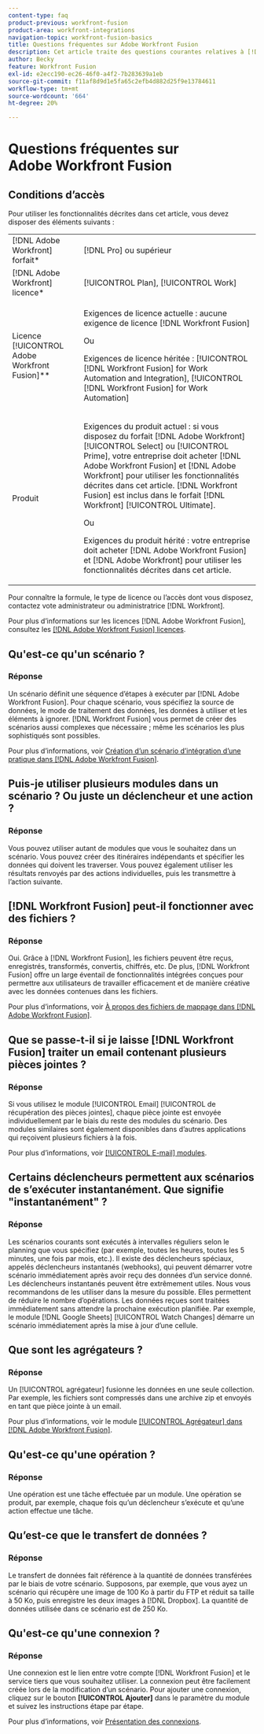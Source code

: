 ```yaml
---
content-type: faq
product-previous: workfront-fusion
product-area: workfront-integrations
navigation-topic: workfront-fusion-basics
title: Questions fréquentes sur Adobe Workfront Fusion
description: Cet article traite des questions courantes relatives à [!DNL Adobe Workfront Fusion], y compris des informations sur l’objet couramment utilisé dans les workflows Fusion.
author: Becky
feature: Workfront Fusion
exl-id: e2ecc190-ec26-46f0-a4f2-7b283639a1eb
source-git-commit: f11af8d9d1e5fa65c2efb4d882d25f9e13784611
workflow-type: tm+mt
source-wordcount: '664'
ht-degree: 20%

---
```


# Questions fréquentes sur Adobe Workfront Fusion

## Conditions d’accès

Pour utiliser les fonctionnalités décrites dans cet article, vous devez disposer des éléments suivants :

<table style="table-layout:auto"> 
 <col> 
 <col> 
 <tbody> 
  <tr> 
    <td role="rowheader">[!DNL Adobe Workfront] forfait*</td> 
   <td> <p>[!DNL Pro] ou supérieur</p> </td> 
  </tr> 
  <tr data-mc-conditions=""> 
   <td role="rowheader">[!DNL Adobe Workfront] licence*</td> 
   <td> <p>[!UICONTROL Plan], [!UICONTROL Work]</p> </td> 
  </tr> 
  <tr> 
   <td role="rowheader">Licence [!UICONTROL Adobe Workfront Fusion]**</td> 
   <td>
   <p>Exigences de licence actuelle : aucune exigence de licence [!DNL Workfront Fusion]</p>
   <p>Ou</p>
   <p>Exigences de licence héritée : [!UICONTROL [!DNL Workfront Fusion] for Work Automation and Integration], [!UICONTROL [!DNL Workfront Fusion] for Work Automation]</p>
   </td> 
  </tr> 
  <tr> 
   <td role="rowheader">Produit</td> 
   <td>
   <p>Exigences du produit actuel : si vous disposez du forfait [!DNL Adobe Workfront] [!UICONTROL Select] ou [!UICONTROL Prime], votre entreprise doit acheter [!DNL Adobe Workfront Fusion] et [!DNL Adobe Workfront] pour utiliser les fonctionnalités décrites dans cet article. [!DNL Workfront Fusion] est inclus dans le forfait [!DNL Workfront] [!UICONTROL Ultimate].</p>
   <p>Ou</p>
   <p>Exigences du produit hérité : votre entreprise doit acheter [!DNL Adobe Workfront Fusion] et [!DNL Adobe Workfront] pour utiliser les fonctionnalités décrites dans cet article.</p>
   </td> 
  </tr> 
 </tbody> 
</table>

Pour connaître la formule, le type de licence ou l’accès dont vous disposez, contactez vote administrateur ou administratrice [!DNL Workfront].

Pour plus d’informations sur les licences [!DNL Adobe Workfront Fusion], consultez les [[!DNL Adobe Workfront Fusion] licences](../../workfront-fusion/get-started/license-automation-vs-integration.md).

## Qu&#39;est-ce qu&#39;un scénario ?

### Réponse

Un scénario définit une séquence d’étapes à exécuter par [!DNL Adobe Workfront Fusion]. Pour chaque scénario, vous spécifiez la source de données, le mode de traitement des données, les données à utiliser et les éléments à ignorer. [!DNL Workfront Fusion] vous permet de créer des scénarios aussi complexes que nécessaire ; même les scénarios les plus sophistiqués sont possibles.

Pour plus d’informations, voir [Création d’un scénario d’intégration d’une pratique dans [!DNL Adobe Workfront Fusion]](../../workfront-fusion/get-started/create-a-practice-scenario.md).

## Puis-je utiliser plusieurs modules dans un scénario ? Ou juste un déclencheur et une action ?

### Réponse

Vous pouvez utiliser autant de modules que vous le souhaitez dans un scénario. Vous pouvez créer des itinéraires indépendants et spécifier les données qui doivent les traverser. Vous pouvez également utiliser les résultats renvoyés par des actions individuelles, puis les transmettre à l’action suivante.

## [!DNL Workfront Fusion] peut-il fonctionner avec des fichiers ?

### Réponse

Oui. Grâce à [!DNL Workfront Fusion], les fichiers peuvent être reçus, enregistrés, transformés, convertis, chiffrés, etc. De plus, [!DNL Workfront Fusion] offre un large éventail de fonctionnalités intégrées conçues pour permettre aux utilisateurs de travailler efficacement et de manière créative avec les données contenues dans les fichiers.

Pour plus d’informations, voir [À propos des fichiers de mappage dans [!DNL Adobe Workfront Fusion]](../../workfront-fusion/mapping/about-mapping-files.md).

## Que se passe-t-il si je laisse [!DNL Workfront Fusion] traiter un email contenant plusieurs pièces jointes ?

### Réponse

Si vous utilisez le module [!UICONTROL Email] [!UICONTROL  de récupération des pièces jointes], chaque pièce jointe est envoyée individuellement par le biais du reste des modules du scénario. Des modules similaires sont également disponibles dans d’autres applications qui reçoivent plusieurs fichiers à la fois.

Pour plus d’informations, voir [[!UICONTROL E-mail] modules](../../workfront-fusion/apps-and-their-modules/email-modules.md).

## Certains déclencheurs permettent aux scénarios de s’exécuter instantanément. Que signifie &quot;instantanément&quot; ?

### Réponse

Les scénarios courants sont exécutés à intervalles réguliers selon le planning que vous spécifiez (par exemple, toutes les heures, toutes les 5 minutes, une fois par mois, etc.). Il existe des déclencheurs spéciaux, appelés déclencheurs instantanés (webhooks), qui peuvent démarrer votre scénario immédiatement après avoir reçu des données d’un service donné. Les déclencheurs instantanés peuvent être extrêmement utiles. Nous vous recommandons de les utiliser dans la mesure du possible. Elles permettent de réduire le nombre d’opérations. Les données reçues sont traitées immédiatement sans attendre la prochaine exécution planifiée. Par exemple, le module [!DNL Google Sheets] [!UICONTROL Watch Changes] démarre un scénario immédiatement après la mise à jour d’une cellule.

## Que sont les agrégateurs ?

### Réponse

Un [!UICONTROL agrégateur] fusionne les données en une seule collection. Par exemple, les fichiers sont compressés dans une archive zip et envoyés en tant que pièce jointe à un email.

Pour plus d’informations, voir le module [[!UICONTROL Agrégateur] dans [!DNL Adobe Workfront Fusion]](../../workfront-fusion/modules/aggregator-module.md).

## Qu&#39;est-ce qu&#39;une opération ?

### Réponse

Une opération est une tâche effectuée par un module. Une opération se produit, par exemple, chaque fois qu’un déclencheur s’exécute et qu’une action effectue une tâche.

## Qu’est-ce que le transfert de données ?

### Réponse

Le transfert de données fait référence à la quantité de données transférées par le biais de votre scénario. Supposons, par exemple, que vous ayez un scénario qui récupère une image de 100 Ko à partir du FTP et réduit sa taille à 50 Ko, puis enregistre les deux images à [!DNL Dropbox]. La quantité de données utilisée dans ce scénario est de 250 Ko.

## Qu&#39;est-ce qu&#39;une connexion ?

### Réponse

Une connexion est le lien entre votre compte [!DNL Workfront Fusion] et le service tiers que vous souhaitez utiliser. La connexion peut être facilement créée lors de la modification d’un scénario. Pour ajouter une connexion, cliquez sur le bouton **[!UICONTROL Ajouter]** dans le paramètre du module et suivez les instructions étape par étape.

Pour plus d’informations, voir [Présentation des connexions](../../workfront-fusion/connections/about-connecting-wf-fusion-to-app-or-service.md).
